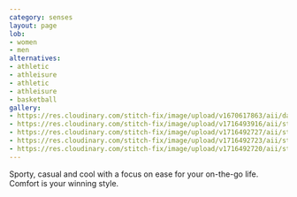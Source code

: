 ```yaml
---
category: senses
layout: page
lob:
- women
- men
alternatives: 
- athletic
- athleisure	
- athletic
- athleisure
- basketball
gallery: 
- https://res.cloudinary.com/stitch-fix/image/upload/v1670617863/aii/da_refresh/US_Womens_FixWinter22/22-10-19_Set_A_W_OLD_v11_1x1.jpg
- https://res.cloudinary.com/stitch-fix/image/upload/v1716493916/aii/style_shuffle/May_2024/2023-11-16_W_OLD_A17_00361_1x1.jpg
- https://res.cloudinary.com/stitch-fix/image/upload/v1716492727/aii/style_shuffle/May_2024/2023-01-20_Set_A_W_OLD_V17_1x1.jpg
- https://res.cloudinary.com/stitch-fix/image/upload/v1716492723/aii/style_shuffle/May_2024/2023-01-19_Set_A_W_OLD_V14_1x1.jpg
- https://res.cloudinary.com/stitch-fix/image/upload/v1716492720/aii/style_shuffle/May_2024/2023-01-19_Set_A_W_OLD_V12_1x1.jpg
---
```


Sporty, casual and cool with a focus on ease for your on-the-go life. Comfort is your winning style.
